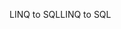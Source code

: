 <span data-ttu-id="b35bc-101">LINQ to SQL</span><span class="sxs-lookup"><span data-stu-id="b35bc-101">LINQ to SQL</span></span>